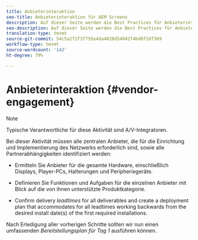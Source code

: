 ```yaml
---
title: Anbieterinteraktion
seo-title: Anbieterinteraktion für AEM Screens
description: Auf dieser Seite werden die Best Practices für Anbieterinteraktion bei AEM Screens beschrieben.
seo-description: Auf dieser Seite werden die Best Practices für Anbieterinteraktion bei AEM Screens beschrieben.
translation-type: tm+mt
source-git-commit: 54c5a2f2f3f755e4da4028d54042f4bd8f2df369
workflow-type: tm+mt
source-wordcount: '142'
ht-degree: 79%

---
```



# Anbieterinteraktion {#vendor-engagement}

>[!NOTE]
>Typische Verantwortliche für diese Aktivität sind A/V-Integratoren.

Bei dieser Aktivität müssen alle zentralen Anbieter, die für die Einrichtung und Implementierung des Netzwerks erforderlich sind, sowie alle Partnerabhängigkeiten identifiziert werden:

* Ermitteln Sie Anbieter für die gesamte Hardware, einschließlich Displays, Player-PCs, Halterungen und Peripheriegeräte.

* Definieren Sie Funktionen und Aufgaben für die einzelnen Anbieter mit Blick auf die von ihnen unterstützte Produktkategorie.

* Confirm delivery *leadtimes* for all deliverables and create a deployment plan that accommodates for all leadtimes working backwards from the desired install date(s) of the first required installations.

Nach Erledigung aller vorherigen Schritte sollten wir nun einen umfassenden *Bereitstellungsplan für Tag 1* ausführen können.
